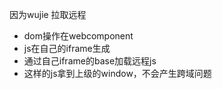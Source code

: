 因为wujie 拉取远程

- dom操作在webcomponent
- js在自己的iframe生成
- 通过自己iframe的base加载远程js
- 这样的js拿到上级的window，不会产生跨域问题